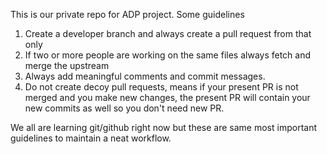 This is our private repo for ADP project.
Some guidelines
1. Create a developer branch and always create a pull request from that only
2. If two or more people are working on the same files always fetch and merge the upstream
3. Always add meaningful comments and commit messages.
4. Do not create decoy pull requests, means if your present PR is not merged and you make new changes, the present PR will contain your new commits as well so you don't need new PR. 

We all are learning git/github right now but these are same most important guidelines to maintain a neat workflow.

